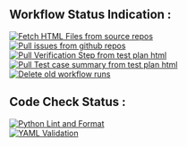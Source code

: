 ## Workflow Status Indication :
[![Fetch HTML Files from source repos](https://github.com/Survensa/chip_command_run/actions/workflows/htmlpull.yml/badge.svg)](https://github.com/Survensa/chip_command_run/actions/workflows/htmlpull.yml)
<br>[![Pull issues from github repos](https://github.com/Survensa/chip_command_run/actions/workflows/autopullissue.yml/badge.svg)](https://github.com/Survensa/chip_command_run/actions/workflows/autopullissue.yml)
<br>[![Pull Verification Step from test plan html](https://github.com/Survensa/chip_command_run/actions/workflows/vs_p_py.yml/badge.svg)](https://github.com/Survensa/chip_command_run/actions/workflows/vs_p_py.yml)
<br>[![Pull Test case summary from test plan html](https://github.com/Survensa/chip_command_run/actions/workflows/tcdpy.yml/badge.svg)](https://github.com/Survensa/chip_command_run/actions/workflows/tcdpy.yml)
<br>[![Delete old workflow runs](https://github.com/Survensa/chip_command_run/actions/workflows/delete_old_workflow_runs.yml/badge.svg)](https://github.com/Survensa/chip_command_run/actions/workflows/delete_old_workflow_runs.yml)
## Code Check Status :
[![Python Lint and Format](https://github.com/Survensa/chip_command_run/actions/workflows/validate_python.yml/badge.svg)](https://github.com/Survensa/chip_command_run/actions/workflows/validate_python.yml)
<br>[![YAML Validation](https://github.com/Survensa/chip_command_run/actions/workflows/validate_yaml.yml/badge.svg)](https://github.com/Survensa/chip_command_run/actions/workflows/validate_yaml.yml)
